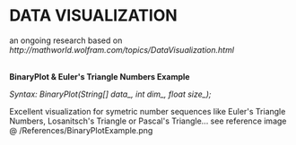 <h1>DATA VISUALIZATION</h1>
an ongoing research based on 
<i>http://mathworld.wolfram.com/topics/DataVisualization.html</i><br><br>

<b>BinaryPlot & Euler's Triangle Numbers Example</b>

<i>Syntax: BinaryPlot(String[] data_, int dim_, float size_);</i>

Excellent visualization for symetric number sequences like Euler's Triangle Numbers, Losanitsch's Triangle or Pascal's Triangle...
see reference image @ /References/BinaryPlotExample.png
